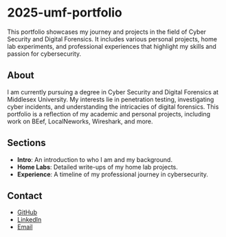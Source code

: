# 2025-umf-portfolio

This portfolio showcases my journey and projects in the field of Cyber Security and Digital Forensics. It includes various personal projects, home lab experiments, and professional experiences that highlight my skills and passion for cybersecurity.

## About

I am currently pursuing a degree in Cyber Security and Digital Forensics at Middlesex University. My interests lie in penetration testing, investigating cyber incidents, and understanding the intricacies of digital forensics. This portfolio is a reflection of my academic and personal projects, including work on BEef, LocalNeworks, Wireshark, and more.

## Sections

- **Intro**: An introduction to who I am and my background.
- **Home Labs**: Detailed write-ups of my home lab projects.
- **Experience**: A timeline of my professional journey in cybersecurity.

## Contact

- [GitHub](https://github.com/umfhero)
- [LinkedIn](https://www.linkedin.com/in/umarmfaiz/)
- [Email](mailto:umcfaiz@gmail.com)
